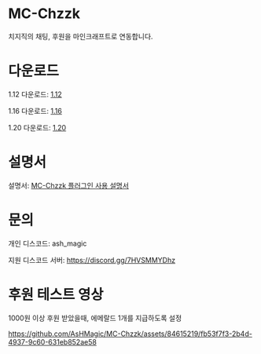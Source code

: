# MC-Chzzk
치지직의 채팅, 후원을 마인크래프트로 연동합니다.

# 다운로드
1.12 다운로드: [1.12](https://github.com/AsHMagic/MC-Chzzk/releases/tag/1.12(1.0.1))

1.16 다운로드: [1.16](https://github.com/AsHMagic/MC-Chzzk/releases/tag/1.16(1.0.1))

1.20 다운로드: [1.20](https://github.com/AsHMagic/MC-Chzzk/releases/tag/1.20(1.0.3))

# 설명서
설명서: [MC-Chzzk 플러그인 사용 설명서](https://chzzkbot.notion.site/MC-Chzzk-c71c150a00c742b0b4f5d9292d423e83)

# 문의
개인 디스코드: ash_magic

지원 디스코드 서버: https://discord.gg/7HVSMMYDhz

# 후원 테스트 영상
1000원 이상 후원 받았을때, 에메랄드 1개를 지급하도록 설정

https://github.com/AsHMagic/MC-Chzzk/assets/84615219/fb53f7f3-2b4d-4937-9c60-631eb852ae58






